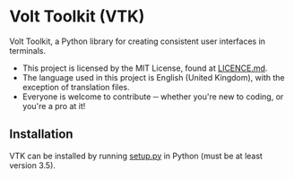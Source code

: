 # Volt Toolkit (VTK)
Volt Toolkit, a Python library for creating consistent user interfaces in
terminals.

* This project is licensed by the MIT License, found at
  [LICENCE.md](licence.md).
* The language used in this project is English (United Kingdom), with the
  exception of translation files.
* Everyone is welcome to contribute ─ whether you're new to coding, or you're a
  pro at it!

## Installation
VTK can be installed by running [setup.py](setup.py) in Python (must be at least
version 3.5).